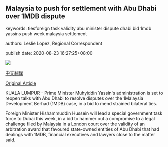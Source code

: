 ## Malaysia to push for settlement with Abu Dhabi over 1MDB dispute

keywords: tiesforeign task validity abu minister dispute dhabi bid 1mdb yassins push week malaysia settlement

authors: Leslie Lopez, Regional Correspondent

publish date: 2020-08-23 16:27:25+08:00

![](https://www.straitstimes.com/sites/default/files/styles/x_large/public/articles/2020/08/23/yq-1mdb-23082024.jpg?itok=WqdQjzEv)

[中文翻译](Malaysia%20to%20push%20for%20settlement%20with%20Abu%20Dhabi%20over%201MDB%20dispute_zh.md)

[Original Article](https://www.straitstimes.com/asia/se-asia/malaysia-to-push-for-settlement-with-abu-dhabi-over-1mdb-dispute)

KUALA LUMPUR - Prime Minister Muhyiddin Yassin's administration is set to reopen talks with Abu Dhabi to resolve disputes over the 1Malaysia Development Berhad (1MDB) case, in a bid to mend strained bilateral ties.

Foreign Minister Hishammuddin Hussein will lead a special government task force to Dubai this week, in a bid to hammer out a compromise to a legal challenge filed by Malaysia in a London court over the validity of an arbitration award that favoured state-owned entities of Abu Dhabi that had dealings with 1MDB, financial executives and lawyers close to the matter said.